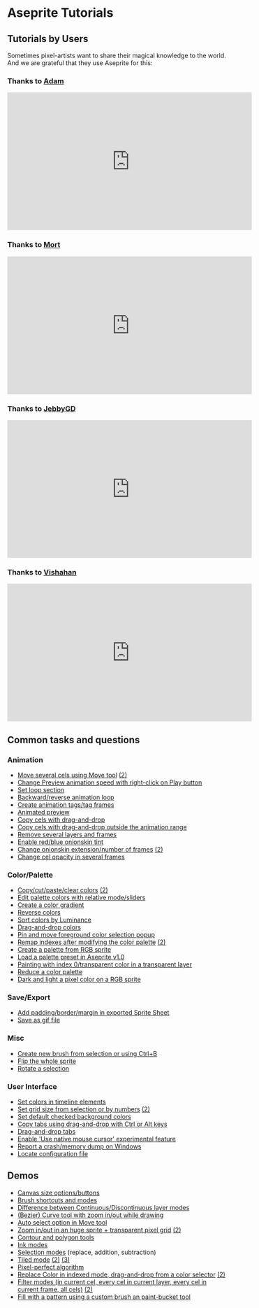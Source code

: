# Aseprite Tutorials

## Tutorials by Users

Sometimes pixel-artists want to share their magical knowledge to the
world. And we are grateful that they use Aseprite for this:

<div class="row">
  <div class="col-md-6">
    <h3>Thanks to <a href="https://twitter.com/AdamCYounis">Adam</a></h3>
    <iframe width="560" height="315" src="https://www.youtube.com/embed/59Y6OTzNrhk" frameborder="0" allow="accelerometer; autoplay; clipboard-write; encrypted-media; gyroscope; picture-in-picture" allowfullscreen></iframe>
  </div>
  <div class="col-md-6">
   <h3>Thanks to <a href="https://twitter.com/mnrART">Mort</a></h3>
   <iframe width="560" height="315" src="https://www.youtube.com/embed/Md6W79jtLJM" frameborder="0" allowfullscreen></iframe>
  </div>
</div>
<div class="row">
  <div class="col-md-6">
    <h3>Thanks to <a href="https://www.youtube.com/channel/UCdpT9OXQsizXnc6vkhtvgEg">JebbyGD</a></h3>
    <iframe width="560" height="315" src="https://www.youtube.com/embed/videoseries?list=PLPHvHCBMlIQ0FEEh0QM7MZlnVMoRGgUql" frameborder="0" allowfullscreen></iframe>
  </div>
  <div class="col-md-6">
   <h3>Thanks to <a href="https://twitter.com/advent1013">Vishahan</a></h3>
   <iframe width="560" height="315" src="https://www.youtube.com/embed/cL_usZAFB4A" frameborder="0" allow="accelerometer; autoplay; clipboard-write; encrypted-media; gyroscope; picture-in-picture" allowfullscreen></iframe>
  </div>
</div>

## Common tasks and questions

### Animation

  * [Move several cels using Move tool](http://imgur.com/sG8dGbN) [(2)](http://imgur.com/jNSwKmL)
  * [Change Preview animation speed with right-click on Play button](http://imgur.com/wD1aoDM)
  * [Set loop section](http://imgur.com/Zffmgm8)
  * [Backward/reverse animation loop](https://www.youtube.com/watch?v=E-mI679DVBk)
  * [Create animation tags/tag frames](http://imgur.com/t3ZGRzw)
  * [Animated preview](http://imgur.com/eRmPum3)
  * [Copy cels with drag-and-drop](http://imgur.com/c0lpNdz)
  * [Copy cels with drag-and-drop outside the animation range](http://imgur.com/OcIjFXQ)
  * [Remove several layers and frames](http://imgur.com/VYy7oi3)
  * [Enable red/blue onionskin tint](http://imgur.com/qJZiq82)
  * [Change onionskin extension/number of frames](http://imgur.com/hZyytnc) [(2)](http://imgur.com/cKZGGrb)
  * [Change cel opacity in several frames](http://imgur.com/7Ntp1eY)

### Color/Palette

  * [Copy/cut/paste/clear colors](http://imgur.com/YUq04tF) [(2)](http://imgur.com/O35BgGs)
  * [Edit palette colors with relative mode/sliders](http://imgur.com/IBIgdtv)
  * [Create a color gradient](http://imgur.com/SEDgZ94)
  * [Reverse colors](http://imgur.com/GwZHckb)
  * [Sort colors by Luminance](http://imgur.com/MngwkmP)
  * [Drag-and-drop colors](http://imgur.com/wmpuVaA)
  * [Pin and move foreground color selection popup](http://imgur.com/zZC0SGo)
  * [Remap indexes after modifying the color palette](http://imgur.com/1sXGP3o) [(2)](http://imgur.com/UlBnMTE)
  * [Create a palette from RGB sprite](http://imgur.com/5TPFdoe)
  * [Load a palette preset in Aseprite v1.0](http://imgur.com/nlLvOHv)
  * [Painting with index 0/transparent color in a transparent layer](http://imgur.com/9enwCxe)
  * [Reduce a color palette](http://imgur.com/IfrVyfd)
  * [Dark and light a pixel color on a RGB sprite](http://imgur.com/t8Z8d2N)

### Save/Export

  * [Add padding/border/margin in exported Sprite Sheet](http://imgur.com/19Dl9wJ)
  * [Save as gif file](http://imgur.com/Rmr3P1j)

### Misc

  * [Create new brush from selection or using Ctrl+B](http://imgur.com/2ke4Xgw)
  * [Flip the whole sprite](http://imgur.com/okxOor9)
  * [Rotate a selection](http://imgur.com/SDcDoYW)

### User Interface

  * [Set colors in timeline elements](https://www.youtube.com/watch?v=YLzI0CoGrNg)
  * [Set grid size from selection or by numbers](http://imgur.com/7zYjw1R) [(2)](http://imgur.com/cbdZp2x)
  * [Set default checked background colors](http://imgur.com/CmTVmCN)
  * [Copy tabs using drag-and-drop with Ctrl or Alt keys](http://imgur.com/RCOjyY8)
  * [Drag-and-drop tabs](http://imgur.com/WiXPPgg)
  * [Enable 'Use native mouse cursor' experimental feature](http://imgur.com/lO0OgBl)
  * [Report a crash/memory dump on Windows](http://imgur.com/9MTYI9k)
  * [Locate configuration file](http://imgur.com/PRZ4AaZ)

## Demos

* [Canvas size options/buttons](http://imgur.com/Jnkje0r)
* [Brush shortcuts and modes](http://imgur.com/jyP6H7g)
* [Difference between Continuous/Discontinuous layer modes](http://imgur.com/iAapATy)
* [(Bezier) Curve tool with zoom in/out while drawing](http://imgur.com/uGYfPxE)
* [Auto select option in Move tool](http://imgur.com/wnXpdwU)
* [Zoom in/out in an huge sprite + transparent pixel grid](http://imgur.com/UdXJMPr) [(2)](http://imgur.com/osjvyJ0)
* [Contour and polygon tools](http://imgur.com/5V0qOmj)
* [Ink modes](http://imgur.com/Kfi2WxF)
* [Selection modes](http://imgur.com/o7F4s6o) (replace, addition, subtraction)
* [Tiled mode](http://imgur.com/GaAMqgb) [(2)](http://imgur.com/vcRlaeY) [(3)](http://imgur.com/HuJEJau)
* [Pixel-perfect algorithm](http://imgur.com/uiyzvcY)
* [Replace Color in indexed mode, drag-and-drop from a color selector](http://imgur.com/VAVpHUl) [(2)](http://imgur.com/yUBtO2u)
* [Filter modes (in current cel, every cel in current layer, every cel in current frame, all cels)](http://imgur.com/J6L5M5Q) [(2)](http://imgur.com/Zp1gANL)
* [Fill with a pattern using a custom brush an paint-bucket tool](http://imgur.com/zWaqLKJ)
